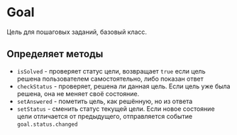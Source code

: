 Goal
====

Цель для пошаговых заданий, базовый класс.

Определяет методы
-----------------

 * `isSolved` - проверяет статус цели, возвращает `true` если цель решена пользователем самостоятельно, либо показан ответ
 * `checkStatus` - проверяет, решена ли данная цель. Если цель уже была решена, она не меняет своё состояние.
 * `setAnswered` - пометить цель, как решённую, но из ответа
 * `setStatus` - сменить статус текущей цели. Если новое состояние цели отличается от предыдущего, отправляется событие `goal.status.changed`
